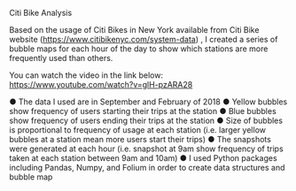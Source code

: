 Citi Bike Analysis

Based on the usage of Citi Bikes in New York available from Citi Bike website (https://www.citibikenyc.com/system-data) , I created a series of bubble maps for each hour of the day to show which stations are more frequently used than others.

You can watch the video in the link below:
<https://www.youtube.com/watch?v=glH-pzARA28>

●	The data I used are in September and February of 2018
●	Yellow bubbles show frequency of users starting their trips at the station
●	Blue bubbles show frequency of users ending their trips at the station
●	Size of bubbles is proportional to frequency of usage at each station (i.e. larger yellow bubbles at a station mean more users start their trips)
●	The snapshots were generated at each hour (i.e. snapshot at 9am show frequency of trips taken at each station between 9am and 10am)
●	I used Python packages including Pandas, Numpy, and Folium in order to create data structures and bubble map




